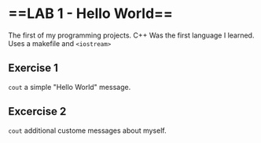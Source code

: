 # ==LAB 1 - Hello World==

The first of my programming projects. C++ Was the first language I learned. Uses a makefile and `<iostream>`

## Exercise 1

`cout` a simple "Hello World" message.

## Excercise 2

`cout` additional custome messages about myself.

